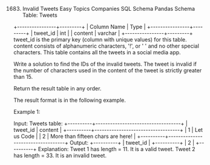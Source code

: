 1683. Invalid Tweets
Easy
Topics
Companies
SQL Schema
Pandas Schema
Table: Tweets

+----------------+---------+
| Column Name    | Type    |
+----------------+---------+
| tweet_id       | int     |
| content        | varchar |
+----------------+---------+
tweet_id is the primary key (column with unique values) for this table.
content consists of alphanumeric characters, '!', or ' ' and no other special characters.
This table contains all the tweets in a social media app.
 

Write a solution to find the IDs of the invalid tweets. The tweet is invalid if the number of characters used in the content of the tweet is strictly greater than 15.

Return the result table in any order.

The result format is in the following example.

 

Example 1:

Input: 
Tweets table:
+----------+-----------------------------------+
| tweet_id | content                           |
+----------+-----------------------------------+
| 1        | Let us Code                       |
| 2        | More than fifteen chars are here! |
+----------+-----------------------------------+
Output: 
+----------+
| tweet_id |
+----------+
| 2        |
+----------+
Explanation: 
Tweet 1 has length = 11. It is a valid tweet.
Tweet 2 has length = 33. It is an invalid tweet.
